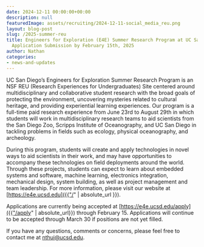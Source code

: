 ```yaml
---
date: 2024-12-11 00:00:00+00:00
description: null
featuredImage: assets/recruiting/2024-12-11-social_media_reu.png
layout: blog-post
slug: /2025-summer-reu
title: Engineers for Exploration (E4E) Summer Research Program at UC San Diego ­-
  Application Submission by February 15th, 2025
author: Nathan
categories:
- news-and-updates
---
```

UC San Diego’s Engineers for Exploration Summer Research Program is an NSF REU (Research Experiences for Undergraduates) Site centered around multidisciplinary and collaborative student research with the broad goals of protecting the environment, uncovering mysteries related to cultural heritage, and providing experiential learning experiences.  Our program is a full-time paid research experience from June 23rd to August 29th in which students will work in multidisciplinary research teams to aid scientists from the San Diego Zoo, Scripps Institute of Oceanography, and UC San Diego in tackling problems in fields such as ecology, physical oceanography, and archeology.

During this program, students will create and apply technologies in novel ways to aid scientists in their work, and may have opportunities to accompany these technologies on field deployments around the world.  Through these projects, students can expect to learn about embedded systems and software, machine learning, electronics integration, mechanical design, system building, as well as project management and team leadership.  For more information, please visit our website at [https://e4e.ucsd.edu]({{"/" | absolute_url }}).

Applications are currently being accepted at [https://e4e.ucsd.edu/apply]({{"/apply" | absolute_url}}) through February 15.  Applications will continue to be accepted through March 30 if positions are not yet filled.

If you have any questions, comments or concerns, please feel free to contact me at [nthui@ucsd.edu](mailto:nthui@ucsd.edu).
